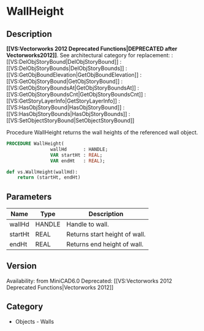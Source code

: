 # WallHeight

## Description
<b>[[VS:Vectorworks 2012 Deprecated Functions|DEPRECATED after Vectorworks2012]]</b>. See architectural category for replacement:
:[[VS:DelObjStoryBound|DelObjStoryBound]]
:[[VS:DelObjStoryBounds|DelObjStoryBounds]]
:[[VS:GetObjBoundElevation|GetObjBoundElevation]]
:[[VS:GetObjStoryBound|GetObjStoryBound]]
:[[VS:GetObjStoryBoundsAt|GetObjStoryBoundsAt]]
:[[VS:GetObjStoryBoundsCnt|GetObjStoryBoundsCnt]]
:[[VS:GetStoryLayerInfo|GetStoryLayerInfo]]
:[[VS:HasObjStoryBound|HasObjStoryBound]]
:[[VS:HasObjStoryBounds|HasObjStoryBounds]]
:[[VS:SetObjectStoryBound|SetObjectStoryBound]]

Procedure WallHeight returns the wall heights of the referenced wall object.

```pascal
PROCEDURE WallHeight(
				wallHd      : HANDLE;
				VAR startHt : REAL;
				VAR endHt   : REAL);
```

```python
def vs.WallHeight(wallHd):
    return (startHt, endHt)
```

## Parameters
|Name|Type|Description|
|---|---|---|
|wallHd|HANDLE|Handle to wall.|
|startHt|REAL|Returns start height of wall.|
|endHt|REAL|Returns end height of wall.|

## Version
Availability: from MiniCAD6.0
Deprecated: [[VS:Vectorworks 2012 Deprecated Functions|Vectorworks 2012]]

## Category
* Objects - Walls

